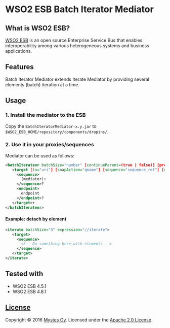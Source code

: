 # WSO2 ESB Batch Iterator Mediator

## What is WSO2 ESB?
[WSO2 ESB](http://wso2.com/products/enterprise-service-bus/) is an open source Enterprise Service Bus that enables interoperability among various heterogeneous systems and business applications.

## Features
Batch Iterator Mediator extends Iterate Mediator by providing several elements (batch) iteration at a time.

## Usage

### 1. Install the mediator to the ESB
Copy the `BatchIteratorMediator-x.y.jar` to `$WSO2_ESB_HOME/repository/components/dropins/`.

### 2. Use it in your proxies/sequences
Mediator can be used as follows:
```xml
<batchIterateor batchSize="number" [continueParent=(true | false)] [preservePayload=(true | false)] (attachPath="xpath")? expression="xpath">
   <target [to="uri"] [soapAction="qname"] [sequence="sequence_ref"] [endpoint="endpoint_ref"]>
     <sequence>
       (mediator)+
     </sequence>?
     <endpoint>
       endpoint
     </endpoint>?
   </target>+
</batchIterateor>
```

#### Example: detach by element
```xml
<iterate batchSize="3" expression="//iterate">
   <target>
     <sequence>
       <!-- Do something here with elements -->
     </sequence>
   </target>
</iterate>
```

## Tested with

- WSO2 ESB 4.5.1
- WSO2 ESB 4.8.1

## [License](LICENSE)

Copyright &copy; 2016 [Mystes Oy](http://www.mystes.fi). Licensed under the [Apache 2.0 License](LICENSE).

